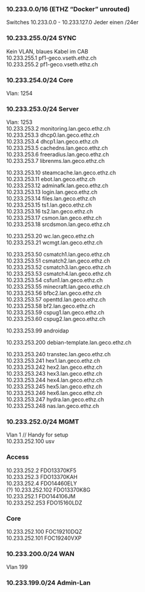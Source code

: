 ### 10.233.0.0/16 (ETHZ “Docker” unrouted)
Switches 10.233.0.0 - 10.233.127.0
Jeder einen /24er

### 10.233.255.0/24 SYNC
Kein VLAN, blaues Kabel im CAB  
10.233.255.1 pf1-geco.vseth.ethz.ch  
10.233.255.2 pf1-geco.vseth.ethz.ch

### 10.233.254.0/24 Core
Vlan: 1254

### 10.233.253.0/24 Server
Vlan: 1253  
10.233.253.2 monitoring.lan.geco.ethz.ch  
10.233.253.3 dhcp0.lan.geco.ethz.ch  
10.233.253.4 dhcp1.lan.geco.ethz.ch  
10.233.253.5 cachedns.lan.geco.ethz.ch  
10.233.253.6 freeradius.lan.geco.ethz.ch  
10.233.253.7 librenms.lan.geco.ethz.ch  

10.233.253.10 steamcache.lan.geco.ethz.ch  
10.233.253.11 ebot.lan.geco.ethz.ch  
10.233.253.12 adminafk.lan.geco.ethz.ch  
10.233.253.13 login.lan.geco.ethz.ch  
10.233.253.14 files.lan.geco.ethz.ch  
10.233.253.15 ts1.lan.geco.ethz.ch  
10.233.253.16 ts2.lan.geco.ethz.ch  
10.233.253.17 csmon.lan.geco.ethz.ch  
10.233.253.18 srcdsmon.lan.geco.ethz.ch  

10.233.253.20 wc.lan.geco.ethz.ch  
10.233.253.21 wcmgt.lan.geco.ethz.ch  

10.233.253.50 csmatch1.lan.geco.ethz.ch  
10.233.253.51 csmatch2.lan.geco.ethz.ch  
10.233.253.52 csmatch3.lan.geco.ethz.ch  
10.233.253.53 csmatch4.lan.geco.ethz.ch  
10.233.253.54 csfun1.lan.geco.ethz.ch  
10.233.253.55 minecraft.lan.geco.ethz.ch  
10.233.253.56 bfbc2.lan.geco.ethz.ch  
10.233.253.57 openttd.lan.geco.ethz.ch  
10.233.253.58 bf2.lan.geco.ethz.ch  
10.233.253.59 cspug1.lan.geco.ethz.ch  
10.233.253.60 cspug2.lan.geco.ethz.ch  

10.233.253.99 androidap  

10.233.253.200 debian-template.lan.geco.ethz.ch  

10.233.253.240 transtec.lan.geco.ethz.ch  
10.233.253.241 hex1.lan.geco.ethz.ch  
10.233.253.242 hex2.lan.geco.ethz.ch  
10.233.253.243 hex3.lan.geco.ethz.ch  
10.233.253.244 hex4.lan.geco.ethz.ch  
10.233.253.245 hex5.lan.geco.ethz.ch  
10.233.253.246 hex6.lan.geco.ethz.ch  
10.233.253.247 hydra.lan.geco.ethz.ch  
10.233.253.248 nas.lan.geco.ethz.ch  

### 10.233.252.0/24 MGMT
Vlan 1 // Handy for setup  
10.233.252.100 usv  

### Access
10.233.252.2 FDO13370KF5  
10.233.252.3 FDO13370KAH  
10.233.252.4 FDO14460ELY  
(?) 10.233.252.102 FDO13370K8G  
10.233.252.1 FDO144106JM  
10.233.252.253 FDO15160LDZ  

### Core
10.233.252.100 FOC19210DQZ  
10.233.252.101 FOC19240VXP  

### 10.233.200.0/24 WAN
Vlan 199  

###  10.233.199.0/24 Admin-Lan  